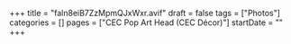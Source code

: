 +++
title = "faln8eiB7ZzMpmQJxWxr.avif"
draft = false
tags = ["Photos"]
categories = []
pages = ["CEC Pop Art Head (CEC Décor)"]
startDate = ""
+++
